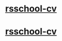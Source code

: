# [rsschool-cv](https://izhnaviel.github.io/rsschool-cv/cv)
# [rsschool-cv](https://izhnaviel.github.io/rsschool-cv/)
